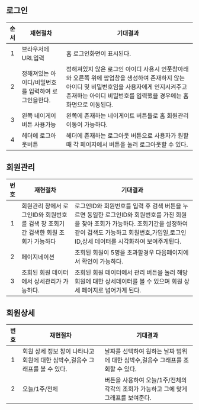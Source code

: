 ## 로그인
|순서|재현절차|기대결과|
|:---:|---|---|
| 1 |브라우저에 URL입력|홈 로그인화면이 표시된다.|
| 2 |정해져있는 아이디/비밀번호를 입력하여 로그인을한다.|정해져있지 않은 로그인 아이디 사용시 인풋창아래와 오른쪽 위에 팝업창을 생성하여 존재하지 않는 아이디 및 비밀번호임을 사용자에게 인지시켜주고 존재하는 아이디 비밀번호를 입력했을 경우에는 홈 화면으로 이동된다.|
| 3 |왼쪽 네이게이 버튼 사용가능|왼쪽에 존재하는 네이게이트 버튼들로 홈 회원관리 이동이 가능하다.|
| 4 |헤더에 로그아웃버튼|헤더에 존재하는 로그아웃 버튼으로 사용자가 원할때 각 페이지에서 버튼을 눌러 로그아웃할 수 있다.|

## 회원관리
|번호|재현절차|기대결과|
|:---:|---|---|
|1|회원관리 창에서 로그인ID와 회원번호를 검색 창 조회기간 검색한 회원 조회가 가능하다|로그인ID와 회원번호를 입력 후 검색 버튼을 누르면 동일한 로그인ID와 회원번호를 가진 회원을 찾아 조회가 가능하다. 조회기간을 설정하여 같이 검색도 가능하고 회원번호,가입일,로그인ID,상세 데이터를 시각화하여 보여주게된다.|
|2|페이지네이션|조회된 회원이 5명을 초과할경우 다음페이지에서 확인이 가능하다.|
|3|조회된 회원 데이터에서 상세관리가 가능하다.|조회된 회원 데이터에서 관리 버튼을 눌러 해당 회원에 대한 상세데이터를 볼 수 있으며 회원 상세 페이지로 넘어가게 된다.|

## 회원상세
|번호|재현절차|기대결과|
|:---:|---|---|
|1|회원 상세 정보 창이 나타나고 회원에 대한 심박수,걸음수 그래프를 볼 수 있다.|날짜를 선택하여 원하는 날짜 범위에 대한 심박수,걸음수 그래프를 조회할 수 있다.|
|2|오늘/1주/전체|버튼을 사용하여 오늘/1주/전체의 각각의 조회가 가능하고 그에 맞게 그래프를 보여준다.|